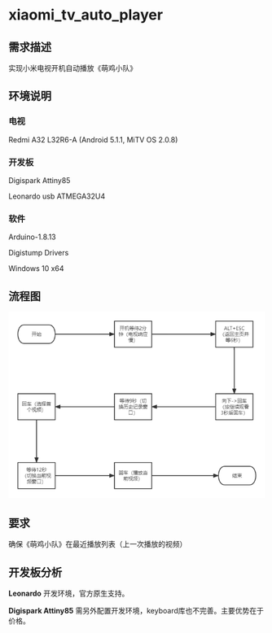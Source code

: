 # xiaomi_tv_auto_player

## 需求描述
实现小米电视开机自动播放《萌鸡小队》

## 环境说明

### 电视

Redmi A32 L32R6-A (Android 5.1.1, MiTV OS 2.0.8)


### 开发板

Digispark Attiny85

Leonardo usb ATMEGA32U4

### 软件

Arduino-1.8.13

Digistump Drivers

Windows 10 x64

## 流程图
![流程图](流程图.png)

## 要求

确保《萌鸡小队》在最近播放列表（上一次播放的视频）

## 开发板分析

**Leonardo** 开发环境，官方原生支持。

**Digispark Attiny85** 需另外配置开发环境，keyboard库也不完善。主要优势在于价格。
